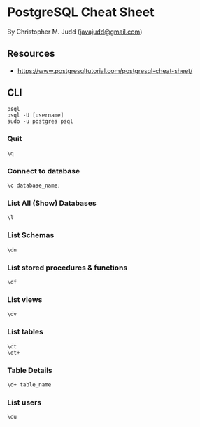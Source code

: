# PostgreSQL Cheat Sheet
By Christopher M. Judd (javajudd@gmail.com)

## Resources
* https://www.postgresqltutorial.com/postgresql-cheat-sheet/

## CLI
```
psql
psql -U [username]
sudo -u postgres psql
```

### Quit
```
\q
```

### Connect to database
```
\c database_name;
```

### List All (Show) Databases
```
\l
```

### List Schemas
```
\dn
```

### List stored procedures & functions
```
\df
```

### List views
```
\dv
```

### List tables
```
\dt
\dt+
```

### Table Details
```
\d+ table_name
```

### List users
```
\du
```